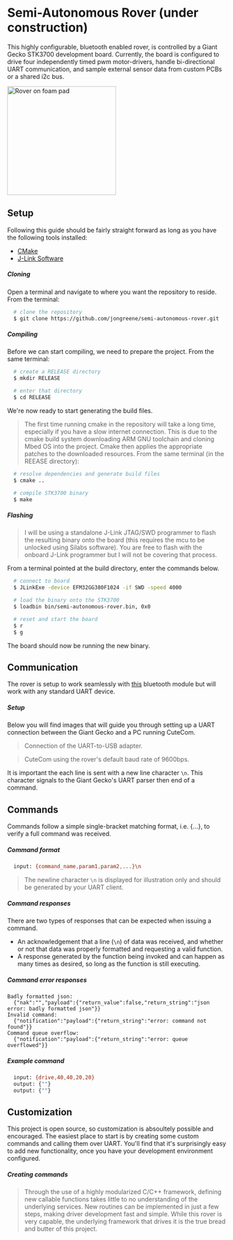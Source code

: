 # Semi-Autonomous Rover (under construction)
This highly configurable, bluetooth enabled rover, is controlled by a Giant Gecko STK3700 development board. Currently, the board is configured to drive four independently timed pwm motor-drivers, handle bi-directional UART communication, and sample external sensor data from custom PCBs or a shared i2c bus.

<img src="https://i1380.photobucket.com/albums/ah174/nibbleoverbyte/6db4ab84-d0be-4a54-b1a0-f3dc903e4d98_zpspbunmdpz.jpeg" width="250" title="Rover on foam pad"></img>

Setup
---
Following this guide should be fairly straight forward as long as you have the following tools installed:
- [CMake](https://cmake.org/download/) 
- [J-Link Software](https://www.segger.com/downloads/jlink/#J-LinkSoftwareAndDocumentationPack)
##### Cloning
Open a terminal and navigate to where you want the repository to reside. From the terminal:
```bash 
  # clone the repository
  $ git clone https://github.com/jongreene/semi-autonomous-rover.git
```

##### Compiling
Before we can start compiling, we need to prepare the project. From the same terminal:
```bash
  # create a RELEASE directory
  $ mkdir RELEASE

  # enter that directory
  $ cd RELEASE
```
We're now ready to start generating the build files. 
> The first time running cmake in the repository will take a long time, especially if you have a slow internet connection. This is due to the cmake build system downloading ARM GNU toolchain and cloning Mbed OS into the project. Cmake then applies the appropriate patches to the downloaded resources. 
From the same terminal (in the REEASE directory):
```bash
  # resolve dependencies and generate build files
  $ cmake ..

  # compile STK3700 binary
  $ make
```

##### Flashing
> I will be using a standalone J-Link JTAG/SWD programmer to flash the resulting binary onto the board (this requires the mcu to be unlocked using Silabs software). You are free to flash with the onboard J-Link programmer but I will not be covering that process.

From a terminal pointed at the build directory, enter the commands below.
```bash
  # connect to board
  $ JLinkExe -device EFM32GG380F1024 -if SWD -speed 4000

  # load the binary onto the STK3700
  $ loadbin bin/semi-autonomous-rover.bin, 0x0

  # reset and start the board
  $ r
  $ g
```

The board should now be running the new binary.

Communication
---
The rover is setup to work seamlessly with [this](https://www.adafruit.com/product/2479) bluetooth module but will work with any standard UART device.

##### Setup
Below you will find images that will guide you through setting up a UART connection between the Giant Gecko and a PC running CuteCom.

> Connection of the UART-to-USB adapter.

> CuteCom using the rover's default baud rate of 9600bps.

It is important the each line is sent with a new line character `\n`. This character signals to the Giant Gecko's UART parser then end of a command.

Commands
---
Commands follow a simple single-bracket matching format, i.e. {...}, to verify a full command was received.
##### Command format
```bash
  input: {command_name,param1,param2,...}\n 
```
> The newline character `\n` is displayed for illustration only and should be generated by your UART client.

##### Command responses
There are two types of responses that can be expected when issuing a command. 
- An acknowledgement that a line (`\n`) of data was received, and whether or not that data was properly formatted and requesting a valid function. 
- A response generated by the function being invoked and can happen as many times as desired, so long as the function is still executing.

##### Command error responses
```
Badly formatted json: 
  {"nak":"","payload":{"return_value":false,"return_string":"json error: badly formatted json"}}
Invalid command: 
  {"notification":"payload":{"return_string":"error: command not found"}}
Command queue overflow: 
  {"notification":"payload":{"return_string":"error: queue overflowed"}}
```
##### Example command
```bash
  input: {drive,40,40,20,20}
  output: {""}
  output: {""}
```

Customization
---
This project is open source, so customization is absoultely possible and encouraged. The easiest place to start is by creating some custom commands and calling them over UART. You'll find that it's surprisingly easy to add new functionality, once you have your development environment configured.
##### Creating commands
> Through the use of a highly modularized C/C++ framework, defining new callable functions takes little to no understanding of the underlying services. New routines can be implemented in just a few steps, making driver development fast and simple. While this rover is very capable, the underlying framework that drives it is the true bread and butter of this project.
